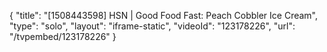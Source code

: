 {
    "title": "[1508443598] HSN | Good Food Fast: Peach Cobbler Ice Cream",
    "type": "solo",
    "layout": "iframe-static",
    "videoId": "123178226",
    "url": "\/tvpembed\/123178226"
}